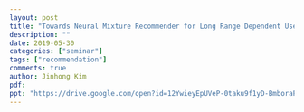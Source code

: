```yaml
---
layout: post
title: "Towards Neural Mixture Recommender for Long Range Dependent User Sequences"
description: ""
date: 2019-05-30
categories: ["seminar"]
tags: ["recommendation"]
comments: true
author: Jinhong Kim
pdf:
ppt: "https://drive.google.com/open?id=12YwieyEpUVeP-0taku9f1yD-BmboraP7"
---
```

